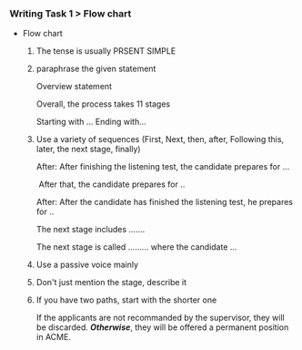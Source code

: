 ### Writing Task 1 > Flow chart

* Flow chart

  1. The tense is usually PRSENT SIMPLE

  2. paraphrase the given statement

     Overview statement

     Overall, the process takes 11 stages

     Starting with ... Ending with...

  3. Use a variety of sequences (First, Next, then, after, Following this, later, the next stage, finally)

     After: After finishing the listening test, the candidate prepares for ...

      After that, the candidate prepares for .. 

     After: After the candidate has finished the listening test, he prepares for ..

     The next stage includes ……. 

     The next stage is called ……… where the candidate ...

  4. Use a passive voice mainly

  5. Don't just mention the stage, describe it

  6. If you have two paths, start with the shorter one

     If the applicants are not recommanded by the supervisor, they will be discarded. ***Otherwise***, they will be offered a permanent position in ACME.

